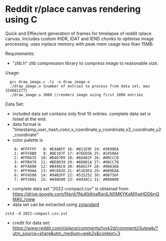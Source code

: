 # Reddit r/place canvas rendering using C

Quick and Effiecient generation of frames for timelapse of reddit rplace canvas. Includes custom IHDR, IDAT and IEND chunks to optimise image processing. uses inplace memory with peak mem usage less than 15MB.

Requirements:
  - "zlib.h" zlib compression library to compress image to reasonable size.

Usage:

```
  gcc draw_image.c -lz -o draw_image.o
  ./draw_image.o {number of entries to process from data set, max 154681277}
  ./draw_image.o 1000 //renders image using first 1000 entries
```
Data Set:
  - included data set contains only first 10 entries. complete data set is listed at the end.
  - data format is "timestamp,user_hash,color,x_coordinate,y_coordinate,x2_coordinate,y2_coordinate"
  - color palette is
  ```
      0: #FFFFFF   8: #E4ABFF 16: #811E9F 24: #3690EA
      1: #FFF8B8   9: #DE107F 17: #7EED56 25: #2450A4
      2: #FFD635  10: #D4D7D9 18: #6D482F 26: #00CCC0
      3: #FFB470  11: #BE0039 19: #6D001A 27: #00CC78
      4: #FFA800  12: #B44AC0 20: #6A5CFF 28: #00A368
      5: #FF99AA  13: #9C6926 21: #51E9F4 29: #009EAA
      6: #FF4500  14: #94B3FF 22: #515252 30: #00756F
      7: #FF3881  15: #898D90 23: #493AC1 31: #000000
  ```
  - complete data set "2022-compact.csv" is obtained from https://drive.google.com/file/d/1NuKb6oaRqnILN0MKYKqMXwHDDbnQMAV_/view
  - data set can be extracted using [zstandard](https://github.com/facebook/zstd/)
  ```
  zstd -d 2022-compact.csv.zst
  ```
  - credit for data set: https://www.reddit.com/r/place/comments/txvk2d/comment/i3utewb/?utm_source=share&utm_medium=web2x&context=3
